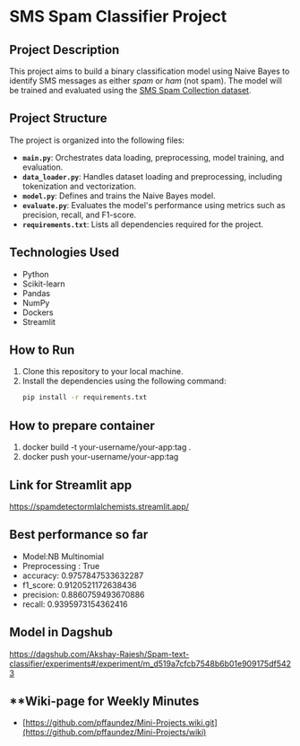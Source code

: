 # SMS Spam Classifier Project

## **Project Description**
This project aims to build a binary classification model using Naive Bayes to identify SMS messages as either *spam* or *ham* (not spam). The model will be trained and evaluated using the [SMS Spam Collection dataset](https://archive.ics.uci.edu/ml/datasets/SMS+Spam+Collection).

## **Project Structure**
The project is organized into the following files:
- **`main.py`**: Orchestrates data loading, preprocessing, model training, and evaluation.
- **`data_loader.py`**: Handles dataset loading and preprocessing, including tokenization and vectorization.
- **`model.py`**: Defines and trains the Naive Bayes model.
- **`evaluate.py`**: Evaluates the model's performance using metrics such as precision, recall, and F1-score.
- **`requirements.txt`**: Lists all dependencies required for the project.

## **Technologies Used**
- Python
- Scikit-learn
- Pandas
- NumPy
- Dockers
- Streamlit

## **How to Run**
1. Clone this repository to your local machine.
2. Install the dependencies using the following command:
   ```bash
   pip install -r requirements.txt

## **How to prepare container**
1. docker build -t your-username/your-app:tag .
2. docker push your-username/your-app:tag

## **Link for Streamlit app**
https://spamdetectormlalchemists.streamlit.app/

## Best performance so far

- Model:NB Multinomial 
- Preprocessing : True
- accuracy: 0.9757847533632287
- f1_score: 0.9120521172638436
- precision: 0.8860759493670886
- recall: 0.9395973154362416

## Model in Dagshub

https://dagshub.com/Akshay-Rajesh/Spam-text-classifier/experiments#/experiment/m_d519a7cfcb7548b6b01e909175df5423

## **Wiki-page for Weekly Minutes
- [https://github.com/pffaundez/Mini-Projects.wiki.git](https://github.com/pffaundez/Mini-Projects/wiki)
